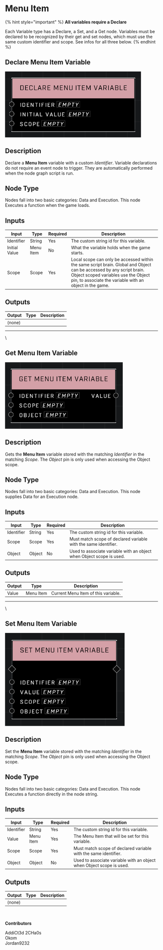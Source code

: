 # Menu Item

{% hint style="important" %}
**All variables require a Declare**

Each Variable type has a Declare, a Set, and a Get node. Variables must be declared to be recognized by their get and set nodes, which must use the same custom identifier and scope. See infos for all three below.
{% endhint %}

## Declare Menu Item Variable
![](../../../.gitbook/assets/declare-menu-item-variable.png)

## Description
Declare a **Menu Item** variable with a custom _Identifier_. Variable declarations do not require an event node to trigger. They are automatically performed when the node graph script is run.  


## Node Type
Nodes fall into two basic categories: Data and Execution. This node Executes a function when the game loads.

## Inputs
| Input         | Type   | Required | Description                                                                                                                                                                                                             |
| ------------- | ------ | -------- | ----------------------------------------------------------------------------------------------------------------------------------------------------------------------------------------------------------------------- |
| Identifier    | String | Yes | The custom string id for this variable. |
| Initial Value | Menu Item | No | What the variable holds when the game starts.                                                                                                                                                                           |
| Scope | Scope | Yes | Local scope can only be accessed within the same script brain. Global and Object can be accessed by any script brain. Object scoped variables use the Object pin, to associate the variable with an object in the game. |

## Outputs
| Output | Type | Description |
| ------ | ---- | ----------- |
| (none) |      |             |

***

\


## Get Menu Item Variable
![](../../../.gitbook/assets/get-menu-item-variable.png)

## Description
Gets the **Menu Item** variable stored with the matching _Identifier_ in the matching _Scope_. The _Object_ pin is only used when accessing the Object scope.  

## Node Type
Nodes fall into two basic categories: Data and Execution. This node supplies Data for an Execution node.

## Inputs
| Input      | Type   | Required | Description                                                          |
| ---------- | ------ | -------- | -------------------------------------------------------------------- |
| Identifier | String | Yes      | The custom string id for this variable.                              |
| Scope      | Scope  | Yes      | Must match scope of declared variable with the same identifier.      |
| Object     | Object | No       | Used to associate variable with an object when Object scope is used. |

## Outputs
| Output | Type   | Description                     |
| ------ | ------ | ------------------------------- |
| Value  | Menu Item | Current Menu Item of this variable. |

***

\


## Set Menu Item Variable
![](../../../.gitbook/assets/set-menu-item-variable.png)

## Description
Set the **Menu Item** variable stored with the matching _Identifier_ in the matching _Scope_. The _Object_ pin is only used when accessing the Object scope.  

## Node Type
Nodes fall into two basic categories: Data and Execution. This node Executes a function directly in the node string.

## Inputs
| Input      | Type   | Required | Description                                                          |
| ---------- | ------ | -------- | -------------------------------------------------------------------- |
| Identifier | String | Yes | The custom string id for this variable.  |
| Value | Menu Item | Yes | The Menu Item that will be set for this variable. |
| Scope  | Scope  | Yes | Must match scope of declared variable with the same identifier. |
| Object | Object | No  | Used to associate variable with an object when Object scope is used. |

## Outputs

| Output | Type | Description |
| ------ | ---- | ----------- |
| (none) |      |             |

\
\
**Contributors**

AddiCt3d 2CHa0s \
Okom \
Jordan9232

